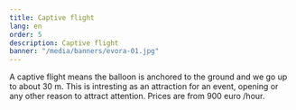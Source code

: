 ```yaml
---
title: Captive flight
lang: en
order: 5
description: Captive flight
banner: "/media/banners/evora-01.jpg"
---
```


A captive flight means the balloon is anchored to the ground and we go up to about 30 m. This is intresting as an attraction for an event, opening or any other reason to attract attention. Prices are from 900 euro /hour.
